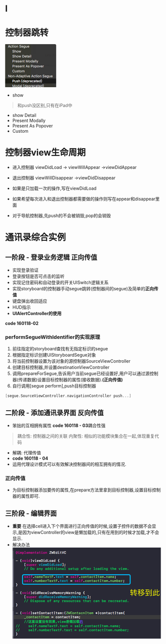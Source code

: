 # l
# 控制器跳转

![](/0118/images/WX20170806-112400.png)

* show
 > 和push没区别,只有在iPad中
* show Detail
* Present Modally
* Present As Popover
* Custom

# 控制器view生命周期
* 进入控制器
viewDidLoad -> viewWillAppear ->viewDidAppear
* 退出控制器
viewWillDisappear ->viewDidDisappear

* 如果是只加载一次的操作,写在viewDidLoad
* 如果希望每次进入和退出控制器都需要做的操作则写在appear和disappear里面
* 对于导航控制器,先push的不会被销毁,pop的会销毁

# 通讯录综合实例
## 一阶段 - 登录业务逻辑 正向传值
* 实现登录验证
* 登录按钮是否可点击的监听
* 实现记住密码和自动登录的开关UISwitch逻辑关系
* 实现storyboard的控制器手动segue跳转(控制器间的segue)及简单的**正向传值**
* 键盘弹出收回适应
* HUD指示  
* **UIAlertController的使用**

**code 160118-02**

### performSegueWithIdentifier的实现原理
1. 前往指定的storyboard查找有无指定标识的segue
2. 根据指定标识创建UIStoryboardSegue对象
3. 将当前控制器设置为该对象的源控制器SourceViewController
4. 创建目标控制器,并设置destinationViewController
5. 调用prepareForSegue,告诉用户当前segue已经设置好,用户可以通过源控制器(传递数据)设置目标控制器的属性(接收数据).**(正向传值)**
6. 自行调用[segue perform],push目标控制器
```objectivec
[segue.SourceViewController.navigationController push...]
```

## 二阶段 - 添加通讯录界面 反向传值

* 笨拙的互相拥有属性 **code 160118 - 03**耦合性强
 > 耦合性: 控制器之间的关联
 > 内聚性: 相似的功能模块集合在一起,体现重复代码
 
* 解耦: 代理传值 
* **code 160118 - 04**
* 运用代理设计模式可以有效解决控制器间的相互拥有的情况.

### 正向传值
* 为目标控制器添加要传的属性,在prepare方法里拿到目标控制器,设置目标控制器的属性即可.

## 三阶段 - 编辑界面
* **重要** 在选择cell进入下个界面进行正向传值的时候,设置子控件的数据不会显示,是因为viewController的view是懒加载的,只有在用到的时候才加载,才不会显示.
* 解决办法
![](/0118/images/WX20170806-204904.png)
